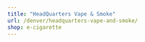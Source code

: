 ```yaml
---
title: "HeadQuarters Vape & Smoke"
url: /denver/headquarters-vape-and-smoke/
shop: e-cigarette
---
```

